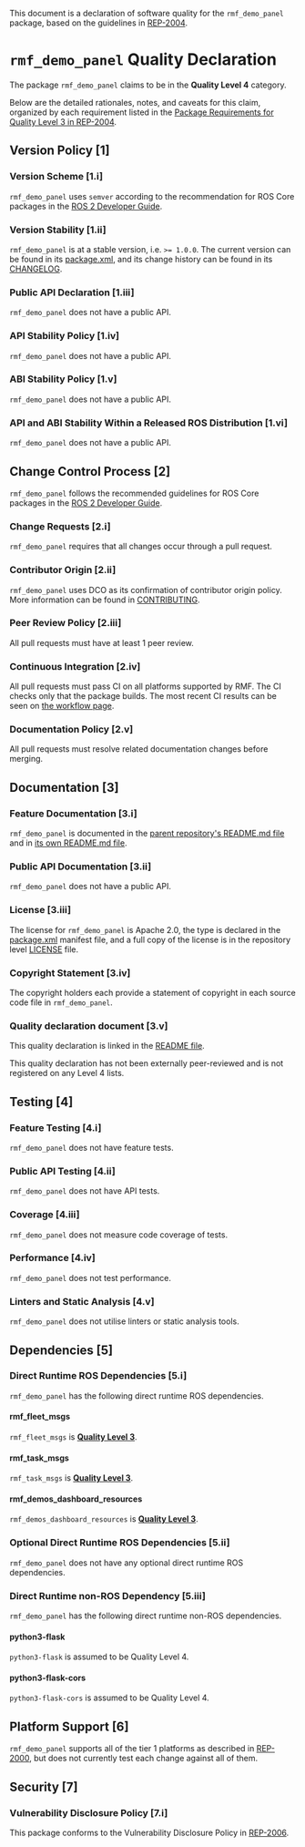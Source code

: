This document is a declaration of software quality for the `rmf_demo_panel` package, based on the guidelines in [REP-2004](https://www.ros.org/reps/rep-2004.html).

# `rmf_demo_panel` Quality Declaration

The package `rmf_demo_panel` claims to be in the **Quality Level 4** category.

Below are the detailed rationales, notes, and caveats for this claim, organized by each requirement listed in the [Package Requirements for Quality Level 3 in REP-2004](https://www.ros.org/reps/rep-2004.html).

## Version Policy [1]

### Version Scheme [1.i]

`rmf_demo_panel` uses `semver` according to the recommendation for ROS Core packages in the [ROS 2 Developer Guide](https://index.ros.org/doc/ros2/Contributing/Developer-Guide/#versioning).

### Version Stability [1.ii]

`rmf_demo_panel` is at a stable version, i.e. `>= 1.0.0`.
The current version can be found in its [package.xml](package.xml), and its change history can be found in its [CHANGELOG](CHANGELOG.rst).

### Public API Declaration [1.iii]

`rmf_demo_panel` does not have a public API.

### API Stability Policy [1.iv]

`rmf_demo_panel` does not have a public API.

### ABI Stability Policy [1.v]

`rmf_demo_panel` does not have a public API.

### API and ABI Stability Within a Released ROS Distribution [1.vi]

`rmf_demo_panel` does not have a public API.

## Change Control Process [2]

`rmf_demo_panel` follows the recommended guidelines for ROS Core packages in the [ROS 2 Developer Guide](https://index.ros.org/doc/ros2/Contributing/Developer-Guide/#package-requirements).

### Change Requests [2.i]

`rmf_demo_panel` requires that all changes occur through a pull request.

### Contributor Origin [2.ii]

`rmf_demo_panel` uses DCO as its confirmation of contributor origin policy. More information can be found in [CONTRIBUTING](../CONTRIBUTING.md).

### Peer Review Policy [2.iii]

All pull requests must have at least 1 peer review.

### Continuous Integration [2.iv]

All pull requests must pass CI on all platforms supported by RMF.
The CI checks only that the package builds.
The most recent CI results can be seen on [the workflow page](https://github.com/open-rmf/rmf_demos/actions).

### Documentation Policy [2.v]

All pull requests must resolve related documentation changes before merging.

## Documentation [3]

### Feature Documentation [3.i]

`rmf_demo_panel` is documented in the [parent repository's README.md file](../README.md) and in [its own README.md file](README.md).

### Public API Documentation [3.ii]

`rmf_demo_panel` does not have a public API.

### License [3.iii]

The license for `rmf_demo_panel` is Apache 2.0, the type is declared in the [package.xml](package.xml) manifest file, and a full copy of the license is in the repository level [LICENSE](../LICENSE) file.

### Copyright Statement [3.iv]

The copyright holders each provide a statement of copyright in each source code file in `rmf_demo_panel`.

### Quality declaration document [3.v]

This quality declaration is linked in the [README file](README.md).

This quality declaration has not been externally peer-reviewed and is not registered on any Level 4 lists.

## Testing [4]

### Feature Testing [4.i]

`rmf_demo_panel` does not have feature tests.

### Public API Testing [4.ii]

`rmf_demo_panel` does not have API tests.

### Coverage [4.iii]

`rmf_demo_panel` does not measure code coverage of tests.

### Performance [4.iv]

`rmf_demo_panel` does not test performance.

### Linters and Static Analysis [4.v]

`rmf_demo_panel` does not utilise linters or static analysis tools.

## Dependencies [5]

### Direct Runtime ROS Dependencies [5.i]

`rmf_demo_panel` has the following direct runtime ROS dependencies.

#### rmf\_fleet\_msgs

`rmf_fleet_msgs` is [**Quality Level 3**](https://github.com/open-rmf/rmf_internal_msgs/blob/main/rmf_fleet_msgs/QUALITY_DECLARATION.md).

#### rmf\_task\_msgs

`rmf_task_msgs` is [**Quality Level 3**](https://github.com/open-rmf/rmf_internal_msgs/blob/main/rmf_task_msgs/QUALITY_DECLARATION.md).

#### rmf\_demos\_dashboard\_resources

`rmf_demos_dashboard_resources` is [**Quality Level 3**](../rmf_demos_dashboard_resources/QUALITY_DECLARATION.md).

### Optional Direct Runtime ROS Dependencies [5.ii]

`rmf_demo_panel` does not have any optional direct runtime ROS dependencies.

### Direct Runtime non-ROS Dependency [5.iii]

`rmf_demo_panel` has the following direct runtime non-ROS dependencies.

#### python3-flask

`python3-flask` is assumed to be Quality Level 4.

#### python3-flask-cors

`python3-flask-cors` is assumed to be Quality Level 4.

## Platform Support [6]

`rmf_demo_panel` supports all of the tier 1 platforms as described in [REP-2000](https://www.ros.org/reps/rep-2000.html#support-tiers), but does not currently test each change against all of them.

## Security [7]

### Vulnerability Disclosure Policy [7.i]

This package conforms to the Vulnerability Disclosure Policy in [REP-2006](https://www.ros.org/reps/rep-2006.html).
